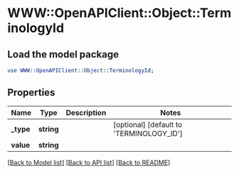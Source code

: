 # WWW::OpenAPIClient::Object::TerminologyId

## Load the model package
```perl
use WWW::OpenAPIClient::Object::TerminologyId;
```

## Properties
Name | Type | Description | Notes
------------ | ------------- | ------------- | -------------
**_type** | **string** |  | [optional] [default to &#39;TERMINOLOGY_ID&#39;]
**value** | **string** |  | 

[[Back to Model list]](../README.md#documentation-for-models) [[Back to API list]](../README.md#documentation-for-api-endpoints) [[Back to README]](../README.md)


